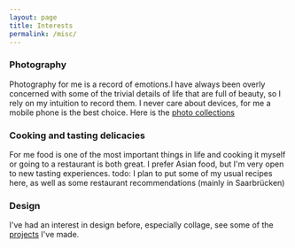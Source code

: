 ```yaml
---
layout: page
title: Interests
permalink: /misc/
---
```


### Photography
Photography for me is a record of emotions.I have always been overly concerned with some of the trivial details of life that are full of beauty, so I rely on my intuition to record them.
I never care about devices, for me a mobile phone is the best choice.
Here is the [photo collections](photos.html)

### Cooking and tasting delicacies
For me food is one of the most important things in life and cooking it myself or going to a restaurant is both great. I prefer Asian food, but I'm very open to new tasting experiences.
todo:
I plan to put some of my usual recipes here, as well as some restaurant recommendations (mainly in Saarbrücken)


### Design
I've had an interest in design before, especially collage, see some of the [projects](https://wuzheyuanper.wixsite.com/home) I've made.
